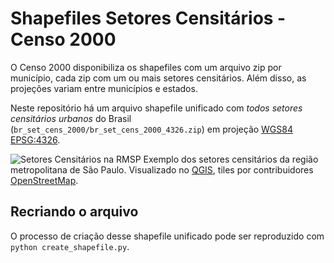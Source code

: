 # Shapefiles Setores Censitários - Censo 2000

O Censo 2000 disponibiliza os shapefiles com um arquivo zip por município, cada zip com um ou mais setores censitários. Além disso, as projeções variam entre municípios e estados.

Neste repositório há um arquivo shapefile unificado com *todos setores censitários urbanos* do Brasil (`br_set_cens_2000/br_set_cens_2000_4326.zip`) em projeção [WGS84 EPSG:4326](https://spatialreference.org/ref/epsg/4326/).

![Setores Censitários na RMSP](setores_censitarios_rmsp.png)
Exemplo dos setores censitários da região metropolitana de São Paulo. Visualizado no [QGIS](https://www.qgis.org/), tiles por contribuidores [OpenStreetMap](https://www.openstreetmap.org/).

## Recriando o arquivo

O processo de criação desse shapefile unificado pode ser reproduzido com `python create_shapefile.py`.
